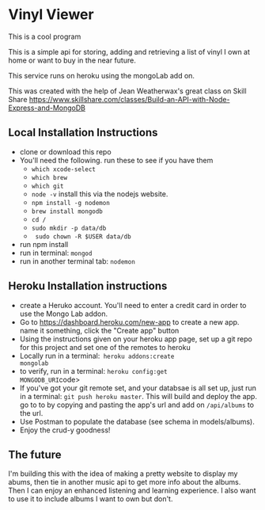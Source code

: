 # Vinyl Viewer
This is a cool program

This is a simple api for storing, adding and retrieving a list of vinyl I own at home or want to buy in the near future. 

This service runs on heroku using the mongoLab add on.

This was created with the help of Jean Weatherwax's great class on Skill Share https://www.skillshare.com/classes/Build-an-API-with-Node-Express-and-MongoDB


## Local Installation Instructions
- clone or download this repo
- You'll need the following. run these to see if you have them
	- <code>which xcode-select</code>
	- <code>which brew</code>
	- <code>which git</code>
	- <code>node -v</code> install this via the nodejs website.
	- <code>npm install -g nodemon</code>
    - <code>brew install mongodb</code>
    - <code>cd /</code>
	- <code>sudo mkdir -p data/db</code>
	- <code> sudo chown -R $USER data/db</code>
- run npm install
- run in terminal: <code>mongod</code>
- run in another terminal tab: <code>nodemon</code>


## Heroku Installation instructions
- create a Heruko account. You'll need to enter a credit card in order to use the Mongo Lab addon.
- Go to https://dashboard.heroku.com/new-app to create a new app. name it something, click the "Create app" button
- Using the instructions given on your heroku app page, set up a git repo for this project and set one of the remotes to heroku
- Locally run in a terminal:<code> heroku addons:create mongolab</code>
- to verify, run in a terminal: <code>heroku config:get MONGODB_URI</code>code>
- If you've got your git remote set, and your databsae is all set up, just run in a terminal: <code>git push heroku master</code>. This will build and deploy the app. go to to by copying and pasting the app's url and add on <code>/api/albums</code> to the url.
- Use Postman to populate the database (see schema in models/albums).
- Enjoy the crud-y goodness!

## The future
I'm building this with the idea of making a pretty website to display my abums, then tie in another music api to get more info about the albums. Then I can enjoy an enhanced listening and learning experience. I also want to use it to include albums I want to own but don't.
